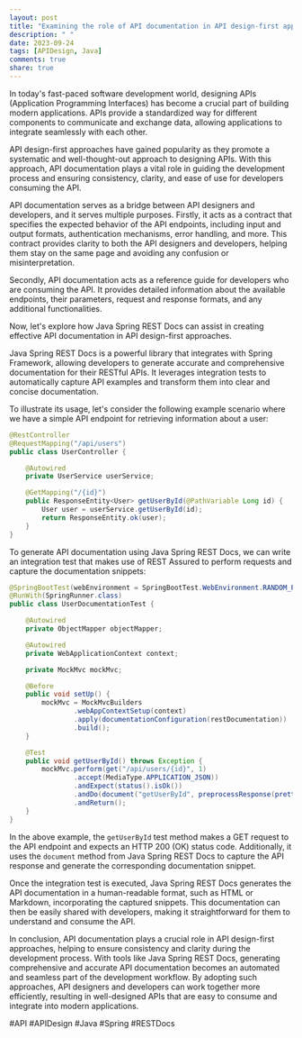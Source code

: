 ```yaml
---
layout: post
title: "Examining the role of API documentation in API design-first approaches with Java Spring REST Docs"
description: " "
date: 2023-09-24
tags: [APIDesign, Java]
comments: true
share: true
---
```


In today's fast-paced software development world, designing APIs (Application Programming Interfaces) has become a crucial part of building modern applications. APIs provide a standardized way for different components to communicate and exchange data, allowing applications to integrate seamlessly with each other.

API design-first approaches have gained popularity as they promote a systematic and well-thought-out approach to designing APIs. With this approach, API documentation plays a vital role in guiding the development process and ensuring consistency, clarity, and ease of use for developers consuming the API.

API documentation serves as a bridge between API designers and developers, and it serves multiple purposes. Firstly, it acts as a contract that specifies the expected behavior of the API endpoints, including input and output formats, authentication mechanisms, error handling, and more. This contract provides clarity to both the API designers and developers, helping them stay on the same page and avoiding any confusion or misinterpretation.

Secondly, API documentation acts as a reference guide for developers who are consuming the API. It provides detailed information about the available endpoints, their parameters, request and response formats, and any additional functionalities.

Now, let's explore how Java Spring REST Docs can assist in creating effective API documentation in API design-first approaches.

Java Spring REST Docs is a powerful library that integrates with Spring Framework, allowing developers to generate accurate and comprehensive documentation for their RESTful APIs. It leverages integration tests to automatically capture API examples and transform them into clear and concise documentation.

To illustrate its usage, let's consider the following example scenario where we have a simple API endpoint for retrieving information about a user:

```java
@RestController
@RequestMapping("/api/users")
public class UserController {

    @Autowired
    private UserService userService;

    @GetMapping("/{id}")
    public ResponseEntity<User> getUserById(@PathVariable Long id) {
        User user = userService.getUserById(id);
        return ResponseEntity.ok(user);
    }
}
```

To generate API documentation using Java Spring REST Docs, we can write an integration test that makes use of REST Assured to perform requests and capture the documentation snippets:

```java
@SpringBootTest(webEnvironment = SpringBootTest.WebEnvironment.RANDOM_PORT)
@RunWith(SpringRunner.class)
public class UserDocumentationTest {

    @Autowired
    private ObjectMapper objectMapper;

    @Autowired
    private WebApplicationContext context;

    private MockMvc mockMvc;

    @Before
    public void setUp() {
        mockMvc = MockMvcBuilders
                .webAppContextSetup(context)
                .apply(documentationConfiguration(restDocumentation))
                .build();
    }

    @Test
    public void getUserById() throws Exception {
        mockMvc.perform(get("/api/users/{id}", 1)
                .accept(MediaType.APPLICATION_JSON))
                .andExpect(status().isOk())
                .andDo(document("getUserById", preprocessResponse(prettyPrint())))
                .andReturn();
    }
}
```

In the above example, the `getUserById` test method makes a GET request to the API endpoint and expects an HTTP 200 (OK) status code. Additionally, it uses the `document` method from Java Spring REST Docs to capture the API response and generate the corresponding documentation snippet.

Once the integration test is executed, Java Spring REST Docs generates the API documentation in a human-readable format, such as HTML or Markdown, incorporating the captured snippets. This documentation can then be easily shared with developers, making it straightforward for them to understand and consume the API.

In conclusion, API documentation plays a crucial role in API design-first approaches, helping to ensure consistency and clarity during the development process. With tools like Java Spring REST Docs, generating comprehensive and accurate API documentation becomes an automated and seamless part of the development workflow. By adopting such approaches, API designers and developers can work together more efficiently, resulting in well-designed APIs that are easy to consume and integrate into modern applications.

#API #APIDesign #Java #Spring #RESTDocs